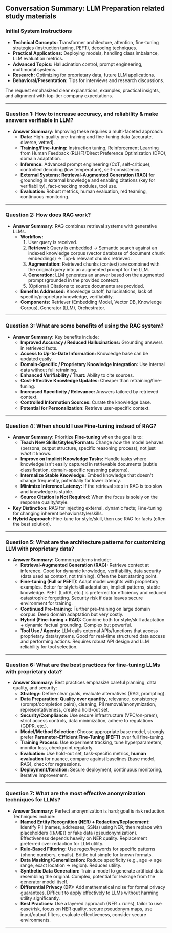 ## Conversation Summary: LLM Preparation related study materials

### Initial System Instructions
*   **Technical Concepts:** Transformer architecture, attention, fine-tuning strategies (instruction tuning, PEFT), decoding techniques.
*   **Practical Applications:** Deploying models, handling class imbalance, LLM evaluation metrics.
*   **Advanced Topics:** Hallucination control, prompt engineering, multimodal systems.
*   **Research:** Optimizing for proprietary data, future LLM applications.
*   **Behavioral/Presentation:** Tips for interviews and research discussions.

The request emphasized clear explanations, examples, practical insights, and alignment with top-tier company expectations.

---

### Question 1: How to increase accuracy, and reliability & make answers verifiable in LLM?

*   **Answer Summary:** Improving these requires a multi-faceted approach:
    *   **Data:** High-quality pre-training and fine-tuning data (accurate, diverse, vetted).
    *   **Training/Fine-tuning:** Instruction tuning, Reinforcement Learning from Human Feedback (RLHF)/Direct Preference Optimization (DPO), domain adaptation.
    *   **Inference:** Advanced prompt engineering (CoT, self-critique), controlled decoding (low temperature), self-consistency.
    *   **External Systems:** **Retrieval-Augmented Generation (RAG)** for grounding in external knowledge and enabling citations (key for verifiability), fact-checking modules, tool use.
    *   **Evaluation:** Robust metrics, human evaluation, red teaming, continuous monitoring.

---

### Question 2: How does RAG work?

*   **Answer Summary:** RAG combines retrieval systems with generative LLMs.
    *   **Workflow:**
        1.  User query is received.
        2.  **Retrieval:** Query is embedded -> Semantic search against an indexed knowledge corpus (vector database of document chunk embeddings) -> Top-k relevant chunks retrieved.
        3.  **Augmentation:** Retrieved chunks (context) are combined with the original query into an augmented prompt for the LLM.
        4.  **Generation:** LLM generates an answer based on the augmented prompt (grounded in the provided context).
        5.  (Optional) Citations to source documents are provided.
    *   **Benefits Addressed:** Knowledge cutoff, hallucinations, lack of specific/proprietary knowledge, verifiability.
    *   **Components:** Retriever (Embedding Model, Vector DB, Knowledge Corpus), Generator (LLM), Orchestrator.

---

### Question 3: What are some benefits of using the RAG system?

*   **Answer Summary:** Key benefits include:
    *   **Improved Accuracy / Reduced Hallucinations:** Grounding answers in retrieved facts.
    *   **Access to Up-to-Date Information:** Knowledge base can be updated easily.
    *   **Domain-Specific / Proprietary Knowledge Integration:** Use internal data without full retraining.
    *   **Enhanced Verifiability / Trust:** Ability to cite sources.
    *   **Cost-Effective Knowledge Updates:** Cheaper than retraining/fine-tuning.
    *   **Increased Specificity / Relevance:** Answers tailored by retrieved context.
    *   **Controlled Information Sources:** Curate the knowledge base.
    *   **Potential for Personalization:** Retrieve user-specific context.

---

### Question 4: When should I use Fine-tuning instead of RAG?

*   **Answer Summary:** Prioritize **Fine-tuning** when the goal is to:
    *   **Teach New Skills/Styles/Formats:** Change *how* the model behaves (persona, output structure, specific reasoning process), not just *what* it knows.
    *   **Improve on Implicit Knowledge Tasks:** Handle tasks where knowledge isn't easily captured in retrievable documents (subtle classification, domain-specific reasoning patterns).
    *   **Internalize Stable Knowledge:** Embed knowledge that doesn't change frequently, potentially for lower latency.
    *   **Minimize Inference Latency:** If the retrieval step in RAG is too slow and knowledge is stable.
    *   **Source Citation is Not Required:** When the focus is solely on the response quality/style.
*   **Key Distinction:** RAG for injecting external, dynamic facts; Fine-tuning for changing inherent behavior/style/skills.
*   **Hybrid Approach:** Fine-tune for style/skill, then use RAG for facts (often the best solution).

---

### Question 5: What are the architecture patterns for customizing LLM with proprietary data?

*   **Answer Summary:** Common patterns include:
    *   **Retrieval-Augmented Generation (RAG):** Retrieve context at inference. Good for dynamic knowledge, verifiability, data security (data used as context, not training). Often the best starting point.
    *   **Fine-tuning (Full or PEFT):** Adapt model weights with proprietary examples. Better for style/skill adaptation, implicit patterns, stable knowledge. PEFT (LoRA, etc.) is preferred for efficiency and reduced catastrophic forgetting. Security risk if data leaves secure environment for training.
    *   **Continued Pre-training:** Further pre-training on large domain corpus. Deep domain adaptation but very costly.
    *   **Hybrid (Fine-tuning + RAG):** Combine both for style/skill adaptation + dynamic factual grounding. Complex but powerful.
    *   **Tool Use / Agents:** LLM calls external APIs/functions that access proprietary data/systems. Good for real-time structured data access and performing actions. Requires robust API design and LLM reliability for tool selection.

---

### Question 6: What are the best practices for fine-tuning LLMs with proprietary data?

*   **Answer Summary:** Best practices emphasize careful planning, data quality, and security:
    *   **Strategy:** Define clear goals, evaluate alternatives (RAG, prompting).
    *   **Data Preparation:** **Quality over quantity**, relevance, consistency (prompt/completion pairs), cleaning, PII removal/anonymization, representativeness, create a hold-out set.
    *   **Security/Compliance:** Use secure infrastructure (VPC/on-prem), strict access controls, data minimization, adhere to regulations (GDPR, etc.).
    *   **Model/Method Selection:** Choose appropriate base model, strongly prefer **Parameter-Efficient Fine-Tuning (PEFT)** over full fine-tuning.
    *   **Training Process:** Use experiment tracking, tune hyperparameters, monitor loss, checkpoint regularly.
    *   **Evaluation:** Use hold-out set, task-specific metrics, **human evaluation** for nuance, compare against baselines (base model, RAG), check for regressions.
    *   **Deployment/Iteration:** Secure deployment, continuous monitoring, iterative improvement.

---

### Question 7: What are the most effective anonymization techniques for LLMs?

*   **Answer Summary:** Perfect anonymization is hard; goal is risk reduction. Techniques include:
    *   **Named Entity Recognition (NER) + Redaction/Replacement:** Identify PII (names, addresses, SSNs) using NER, then replace with placeholders (`[NAME]`) or fake data (pseudonymization). Effectiveness depends heavily on NER quality. Replacement preferred over redaction for LLM utility.
    *   **Rule-Based Filtering:** Use regex/keywords for specific patterns (phone numbers, emails). Brittle but simple for known formats.
    *   **Data Masking/Generalization:** Reduce specificity (e.g., age -> age range, exact location -> region). Reduces utility.
    *   **Synthetic Data Generation:** Train a model to generate artificial data resembling the original. Complex, potential for leakage from the generator model itself.
    *   **Differential Privacy (DP):** Add mathematical noise for formal privacy guarantees. Difficult to apply effectively to LLMs without harming utility significantly.
    *   **Best Practices:** Use a layered approach (NER + rules), tailor to use case/risk, focus on NER quality, secure pseudonym maps, use input/output filters, evaluate effectiveness, consider secure environments.

***
